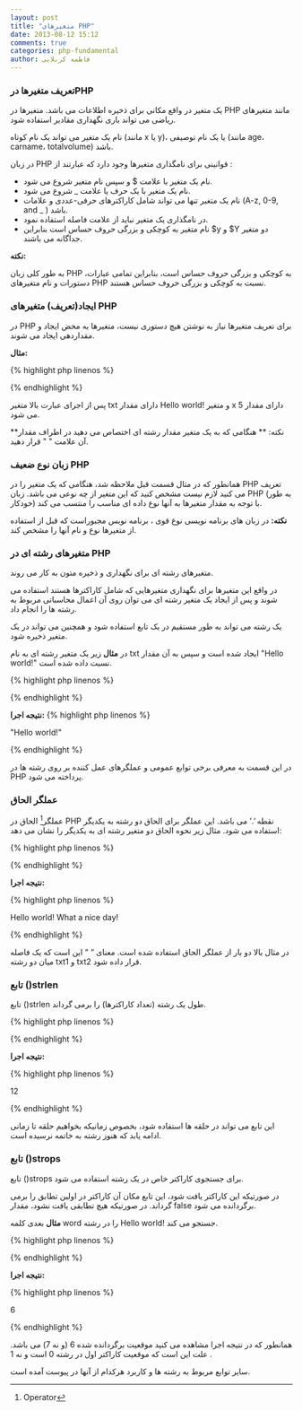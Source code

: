 ```yaml
---
layout: post
title: "متغیرهای PHP"
date: 2013-08-12 15:12
comments: true
categories: php-fundamental
author: فاطمه کربلایی
---
```

### تعریف متغیرها درPHP ###
یک متغیر در واقع مکانی برای ذخیره اطلاعات می باشد. متغیرها در PHP مانند متغیرهای ریاضی می تواند باری نگهداری مقادیر استفاده شود.

 نام یک متغیر می تواند یک نام کوتاه (مانند x یا y)، یا یک نام توصیفی (مانند age، carname، totalvolume) باشد.

 در زبان PHP قوانینی برای نامگذاری متغیرها وجود دارد که عبارتند از :

*	نام یک متغیر با علامت $  و سپس نام متغیر شروع می شود.
*	نام یک متغیر با یک حرف یا علامت _ شروع می شود.
*	نام یک متغیر تنها می تواند شامل کاراکترهای حرفی-عددی و علامات (A-z, 0-9, and _ ) باشد.
*	در نامگذاری یک متغیر نباید از علامت فاصله  استفاده نمود.
*	نام متغیر به کوچکی و بزرگی حروف حساس است بنابراین $y و $Y دو متغیر جداگانه می باشند.


**نکته:**

به طور کلی زبان PHP به کوچکی و بزرگی حروف حساس است، بنابراین تمامی عبارات، دستورات و نام متغیرهای PHP نسبت به کوچکی و بزرگی حروف حساس هستند.

### ایجاد(تعریف) متغیرهای PHP ###
در PHP برای تعریف متغیرها نیاز به نوشتن هیچ دستوری نیست، متغیرها به محض ایجاد و مقداردهی ایجاد می شوند.

**مثال:**

{% highlight php linenos %}
<?php
$txt = "Hello world!";
$x = 5;
?>
{% endhighlight %}

پس از اجرای عبارت بالا متغیر txt دارای مقدار Hello world! و متغیر x دارای مقدار 5 می شود.

**نکته: **
هنگامی که به یک متغیر مقدار رشته ای اختصاص می دهید در اطراف مقدار آن علامت " " قرار دهید.

### زبان نوع ضعیف  PHP  ###
همانطور که در مثال قسمت قبل ملاحظه شد، هنگامی که یک متغیر را در PHP تعریف می کنید لازم نیست مشخص کنید که این متغیر از چه نوعی می باشد.
زبان PHP (به طور خودکار) با توجه به مقدار متغیرها به آنها نوع داده ای مناسب را منتسب می کند. 

**نکته:**
در زبان های برنامه نویسی نوع قوی ، برنامه نویس مجبوراست که قبل از استفاده از متغیرها نوع و نام آنها را مشخص کند.



### متغیرهای رشته ای در PHP ###
متغیرهای رشته ای برای نگهداری و ذخیره متون به کار می روند. 

در واقع این متغیرها برای نگهداری متغیرهایی که شامل کاراکترها هستند استفاده می شوند و پس از ایجاد یک متغیر رشته ای می توان روی آن اعمال محاسباتی مربوط به رشته ها را انجام داد. 

یک رشته می تواند به طور مستقیم در یک تابع استفاده شود و همچنین می تواند در یک متغیر ذخیره شود.


در **مثال** زیر یک متغیر رشته ای به نام txt ایجاد شده است و سپس به آن مقدار "Hello world!" نسبت داده شده است.

{% highlight php linenos %}
<?php
$txt="Hello world!";
echo $txt;
?>


{% endhighlight %}

**نتیجه اجرا:**
{% highlight php linenos %}

"Hello world!"

{% endhighlight %}

در این قسمت به معرفی برخی توابع عمومی و عملگرهای عمل کننده بر روی رشته ها در PHP پرداخته می شود.

### عملگر الحاق   ###
 
عملگر[^1] الحاق در PHP نقطه ‘.’ می باشد. این عملگر   برای الحاق دو رشته به یکدیگر استفاده می شود. 
مثال زیر نحوه الحاق دو متغیر رشته ای به یکدیگر را نشان می دهد:



{% highlight php linenos %}
<?php
$txt1="Hello world!";
$txt2="What a nice day!";
echo $txt1 . " " . $txt2;
?>

{% endhighlight %}

**نتیجه اجرا:**

{% highlight php linenos %}


Hello world! What a nice day!


{% endhighlight %}


در مثال بالا دو بار از عملگر الحاق استفاده شده است. معنای “ “ این است که یک فاصله میان دو رشته txt1 و txt2 قرار داده شود.

### تابع ()strlen ###

تابع ()strlen طول یک رشته (تعداد کاراکترها) را برمی گرداند.

{% highlight php linenos %}
<?php
echo strlen("Hello world!");
?>
{% endhighlight %}

**نتیجه اجرا:**

{% highlight php linenos %}


12

{% endhighlight %}

این تابع می تواند در حلقه ها استفاده شود، بخصوص زمانیکه بخواهیم حلقه تا زمانی ادامه یابد که هنوز رشته به خاتمه نرسیده است.

### تابع ()strops ###

تابع ()strops برای جستجوی کاراکتر خاص در یک رشته استفاده می شود. 

در صورتیکه این کاراکتر یافت شود، این تابع مکان آن کاراکتر در اولین تطابق  را برمی گرداند. در صورتیکه هیچ تطابقی یافت نشود، مقدار false برگردانده می شود.

**مثال** بعدی کلمه word را در رشته Hello world!  جستجو می کند.

{% highlight php linenos %}
<?php
echo strpos("Hello world!", "world");
?>

{% endhighlight %}

**نتیجه اجرا:**

{% highlight php linenos %}

6

{% endhighlight %}

همانطور که در نتیجه اجرا مشاهده می کنید موقعیت برگردانده شده 6 (و نه 7) می باشد. علت این است که موقعیت کاراکتر اول در رشته 0 است و نه 1 .


سایر توابع مربوط به رشته ها و کاربرد هرکدام از آنها در پیوست آمده است.

[^1]: Operator